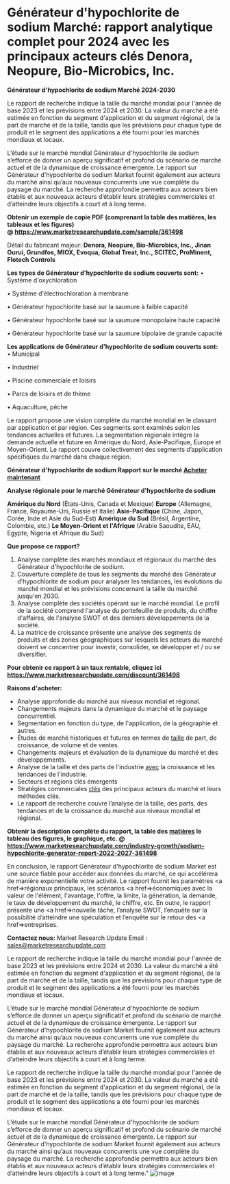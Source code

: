 # Générateur d'hypochlorite de sodium Marché: rapport analytique complet pour 2024 avec les principaux acteurs clés Denora, Neopure, Bio-Microbics, Inc.

<strong>Générateur d'hypochlorite de sodium Marché 2024-2030</strong>

Le rapport de recherche indique la taille du marché mondial pour l'année de base 2023 et les prévisions entre 2024 et 2030. La valeur du marché a été estimée en fonction du segment d'application et du segment régional, de la part de marché et de la taille, tandis que les prévisions pour chaque type de produit et le segment des applications a été fourni pour les marchés mondiaux et locaux.

L’étude sur le marché mondial Générateur d'hypochlorite de sodium s’efforce de donner un aperçu significatif et profond du scénario de marché actuel et de la dynamique de croissance émergente. Le rapport sur Générateur d'hypochlorite de sodium Market fournit également aux acteurs du marché ainsi qu’aux nouveaux concurrents une vue complète du paysage du marché. La recherche approfondie permettra aux acteurs bien établis et aux nouveaux acteurs d’établir leurs stratégies commerciales et d’atteindre leurs objectifs à court et à long terme.

<strong><b>Obtenir un exemple de copie PDF (comprenant la table des matières, les tableaux et les figures) @ </b></strong><strong><a href=http://www.marketresearchupdate.com/sample/361498>https://www.marketresearchupdate.com/sample/361498</a></strong></u></a></strong>

Détail du fabricant majeur:
<strong>Denora, Neopure, Bio-Microbics, Inc., Jinan Ourui, Grundfos, MIOX, Evoqua, Global Treat, Inc., SCITEC, ProMinent, Flotech Controls</strong>

<strong>Les types de Générateur d'hypochlorite de sodium couverts sont:</strong>
• Système d'oxychloration

• Système d'électrochloration à membrane

• Générateur hypochlorite basé sur la saumure à faible capacité

• Générateur hypochlorite basé sur la saumure monopolaire haute capacité

• Générateur hypochlorite basé sur la saumure bipolaire de grande capacité

<strong>Les applications de Générateur d'hypochlorite de sodium couverts sont:</strong>
• Municipal

• Industriel

• Piscine commerciale et loisirs

• Parcs de loisirs et de thème

• Aquaculture, pêche

Le rapport propose une vision complète du marché mondial en le classant par application et par région. Ces segments sont examinés selon les tendances actuelles et futures. La segmentation régionale intègre la demande actuelle et future en Amérique du Nord, Asie-Pacifique, Europe et Moyen-Orient. Le rapport couvre collectivement des segments d’application spécifiques du marché dans chaque région.

<strong>Générateur d'hypochlorite de sodium Rapport sur le marché <a href=https://www.marketresearchupdate.com/buynow/361498> Acheter maintenant </a></strong></a></strong>

<strong>Analyse régionale pour le marché Générateur d'hypochlorite de sodium</strong>

<strong>Amérique du Nord</strong> (États-Unis, Canada et Mexique)
<strong>Europe</strong> (Allemagne, France, Royaume-Uni, Russie et Italie)
<strong>Asie-Pacifique</strong> (Chine, Japon, Corée, Inde et Asie du Sud-Est)
<strong>Amérique du Sud</strong> (Brésil, Argentine, Colombie, etc.)
<strong>Le Moyen-Orient et l'Afrique</strong> (Arabie Saoudite, EAU, Egypte, Nigeria et Afrique du Sud)

<strong>Que propose ce rapport?</strong>

1) Analyse complète des marchés mondiaux et régionaux du marché des Générateur d'hypochlorite de sodium.
2) Couverture complète de tous les segments du marché des Générateur d'hypochlorite de sodium pour analyser les tendances, les évolutions du marché mondial et les prévisions concernant la taille du marché jusqu'en 2030.
3) Analyse complète des sociétés opérant sur le marché mondial. Le profil de la société comprend l'analyse du portefeuille de produits, du chiffre d'affaires, de l'analyse SWOT et des derniers développements de la société.
4) La matrice de croissance présente une analyse des segments de produits et des zones géographiques sur lesquels les acteurs du marché doivent se concentrer pour investir, consolider, se développer et / ou se diversifier.

<strong>Pour obtenir ce rapport à un taux rentable, cliquez ici</strong>
<strong><a href=https://www.marketresearchupdate.com/discount/361498>https://www.marketresearchupdate.com/discount/361498</a></strong></b></u></strong></a>

<strong>Raisons d'acheter:</strong>
<ul>
  <li>Analyse approfondie du marché aux niveaux mondial et régional.</li>
  <li>Changements majeurs dans la dynamique du marché et le paysage concurrentiel.</li>
  <li>Segmentation en fonction du type, de l'application, de la géographie et autres.</li>
  <li>Études de marché historiques et futures en termes de <a href=>taille</a> de part, de croissance, de volume et de ventes.</li>
  <li>Changements majeurs et évaluation de la dynamique du marché et des développements.</li>
  <li>Analyse de la taille et des parts de l'industrie <a href=>avec</a> la croissance et les tendances de l'industrie.</li>
  <li>Secteurs et régions clés émergents</li>
  <li>Stratégies commerciales <a href=>clés</a> des principaux acteurs du marché et leurs méthodes clés.</li>
  <li>Le rapport de recherche couvre l’analyse de la taille, des parts, des tendances et de la croissance du marché aux niveaux mondial et régional.</li>
</ul>
<strong><b>Obtenir la description complète du rapport, la table des <a href=>matières</a> le tableau des figures, le graphique, etc. @ </b></strong> <strong><a href=https://www.marketresearchupdate.com/industry-growth/sodium-hypochlorite-generator-report-2022-2027-361498>https://www.marketresearchupdate.com/industry-growth/sodium-hypochlorite-generator-report-2022-2027-361498</a></strong></a></strong>

En conclusion, le rapport Générateur d'hypochlorite de sodium Market est une source fiable pour accéder aux données du marché, ce qui accélérera de manière exponentielle votre activité. Le rapport fournit les paramètres <a href=>régionaux</a> principaux, les scénarios <a href=>économiques</a> avec la valeur de l'élément, l'avantage, l'offre, la limite, la génération, la demande, le taux de développement du marché, le chiffre, etc. En outre, le rapport présente une <a href=>nouvelle</a> tâche, l’analyse SWOT, l’enquête sur la possibilité d’atteindre une spéculation et l’enquête sur le retour des <a href=>entreprises.</a>

<strong>Contactez nous:</strong>
Market Research Update
Email : sales@marketresearchupdate.com

Le rapport de recherche indique la taille du marché mondial pour l'année de base 2023 et les prévisions entre 2024 et 2030. La valeur du marché a été estimée en fonction du segment d'application et du segment régional, de la part de marché et de la taille, tandis que les prévisions pour chaque type de produit et le segment des applications a été fourni pour les marchés mondiaux et locaux.

L’étude sur le marché mondial Générateur d'hypochlorite de sodium s’efforce de donner un aperçu significatif et profond du scénario de marché actuel et de la dynamique de croissance émergente. Le rapport sur Générateur d'hypochlorite de sodium Market fournit également aux acteurs du marché ainsi qu’aux nouveaux concurrents une vue complète du paysage du marché. La recherche approfondie permettra aux acteurs bien établis et aux nouveaux acteurs d’établir leurs stratégies commerciales et d’atteindre leurs objectifs à court et à long terme.

Le rapport de recherche indique la taille du marché mondial pour l'année de base 2023 et les prévisions entre 2024 et 2030. La valeur du marché a été estimée en fonction du segment d'application et du segment régional, de la part de marché et de la taille, tandis que les prévisions pour chaque type de produit et le segment des applications a été fourni pour les marchés mondiaux et locaux.

L’étude sur le marché mondial Générateur d'hypochlorite de sodium s’efforce de donner un aperçu significatif et profond du scénario de marché actuel et de la dynamique de croissance émergente. Le rapport sur Générateur d'hypochlorite de sodium Market fournit également aux acteurs du marché ainsi qu’aux nouveaux concurrents une vue complète du paysage du marché. La recherche approfondie permettra aux acteurs bien établis et aux nouveaux acteurs d’établir leurs stratégies commerciales et d’atteindre leurs objectifs à court et à long terme."
![image](https://github.com/johnrobertjr/Market-Research-Update/assets/154120476/f9732399-d129-4a06-8364-5a3f57f438a1)
